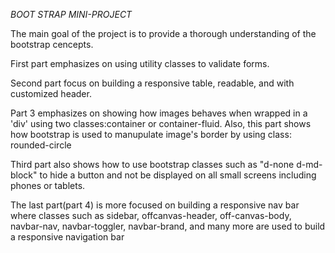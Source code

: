 *BOOT STRAP MINI-PROJECT*


The main goal of the project is to provide a thorough understanding of the bootstrap cencepts. 

First part emphasizes on using utility classes to validate forms.

Second part focus on building a responsive table,  readable, and with customized header.

Part 3 emphasizes on showing how images behaves when wrapped in a 'div' using two classes:container or container-fluid. Also, this part shows how bootstrap is used to manupulate image's border by using class: rounded-circle

Third part also shows how to use bootstrap classes such as "d-none d-md-block" to hide a button and not be displayed on all small screens including phones or tablets.

The last part(part 4) is more focused on  building a responsive nav bar where classes such as sidebar, offcanvas-header, off-canvas-body, navbar-nav, navbar-toggler, navbar-brand, and many more are used to build a responsive navigation bar